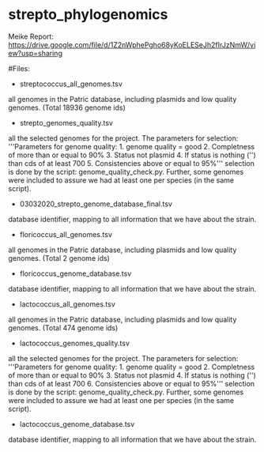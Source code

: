 # strepto_phylogenomics

Meike Report: https://drive.google.com/file/d/1Z2nWphePgho68yKoELESeJh2fIrJzNmW/view?usp=sharing

#Files:

- streptococcus_all_genomes.tsv 

all genomes in the Patric database, including plasmids and low quality genomes. (Total 18936 genome ids)

- strepto_genomes_quality.tsv

all the selected genomes for the project. The parameters for selection:
'''Parameters for genome quality: 
    1. genome quality = good
    2. Completness of more than or equal to 90%
    3. Status not plasmid
    4. If status is nothing ('') than cds of at least 700
    5. Consistencies above or equal to 95%'''
selection is done by the script: genome_quality_check.py. Further, some genomes were included to assure we had at least one per species (in the same script).


- 03032020_strepto_genome_database_final.tsv

database identifier, mapping to all information that we have about the strain.


- floricoccus_all_genomes.tsv 

all genomes in the Patric database, including plasmids and low quality genomes. (Total 2 genome ids)


- floricoccus_genome_database.tsv

database identifier, mapping to all information that we have about the strain.

- lactococcus_all_genomes.tsv 

all genomes in the Patric database, including plasmids and low quality genomes. (Total 474 genome ids)

- lactococcus_genomes_quality.tsv

all the selected genomes for the project. The parameters for selection:
'''Parameters for genome quality: 
    1. genome quality = good
    2. Completness of more than or equal to 90%
    3. Status not plasmid
    4. If status is nothing ('') than cds of at least 700
    6. Consistencies above or equal to 95%'''
selection is done by the script: genome_quality_check.py. Further, some genomes were included to assure we had at least one per species (in the same script).


- lactococcus_genome_database.tsv

database identifier, mapping to all information that we have about the strain.
